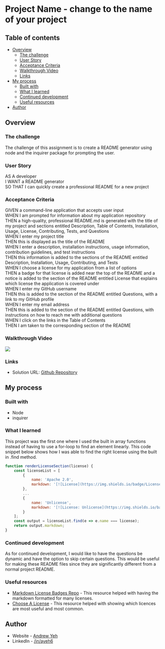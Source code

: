 # Project Name - change to the name of your project

## Table of contents

- [Overview](#overview)
  - [The challenge](#the-challenge)
  - [User Story](#user-story)
  - [Acceptance Criteria](#acceptance-criteria)
  - [Walkthrough Video](#screenshot)
  - [Links](#links)
- [My process](#my-process)
  - [Built with](#built-with)
  - [What I learned](#what-i-learned)
  - [Continued development](#continued-development)
  - [Useful resources](#useful-resources)
- [Author](#author)

## Overview

### The challenge

The challenge of this assignment is to create a README generator using node and the inquirer package for prompting the user.

### User Story

AS A developer  
I WANT a README generator  
SO THAT I can quickly create a professional README for a new project  

### Acceptance Criteria

GIVEN a command-line application that accepts user input  
WHEN I am prompted for information about my application repository  
THEN a high-quality, professional README.md is generated with the title of my project and sections entitled Description, Table of Contents, Installation, Usage, License, Contributing, Tests, and Questions  
WHEN I enter my project title  
THEN this is displayed as the title of the README  
WHEN I enter a description, installation instructions, usage information, contribution guidelines, and test instructions  
THEN this information is added to the sections of the README entitled Description, Installation, Usage, Contributing, and Tests  
WHEN I choose a license for my application from a list of options  
THEN a badge for that license is added near the top of the README and a notice is added to the section of the README entitled License that explains which license the application is covered under  
WHEN I enter my GitHub username  
THEN this is added to the section of the README entitled Questions, with a link to my GitHub profile  
WHEN I enter my email address  
THEN this is added to the section of the README entitled Questions, with instructions on how to reach me with additional questions  
WHEN I click on the links in the Table of Contents  
THEN I am taken to the corresponding section of the README  

### Walkthrough Video

![](./screenshot.jpg)

### Links

- Solution URL: [Github Repository](https://github.com/ayeh6/README-Generator)

## My process

### Built with

- Node
- inquirer

### What I learned

This project was the first one where I used the built in array functions instead of having to use a for-loop to find an element linearly. This code snippet below shows how I was able to find the right license using the built in .find method.
```js
function renderLicenseSection(license) {
    const licenseList = [
        {
            name: 'Apache 2.0',
            markdown: '[![License](https://img.shields.io/badge/License-Apache_2.0-blue.svg)](https://opensource.org/licenses/Apache-2.0)',
        },
        ...
        {
            name: 'Unlicense',
            markdown: '[![License: Unlicense](https://img.shields.io/badge/license-Unlicense-blue.svg)](http://unlicense.org/)',
        }
    ];
    const output = licenseList.find(e => e.name === license);
    return output.markdown;
}
```

### Continued development

As for continued development, I would like to have the questions be dynamic and have the option to skip certain questions. This would be useful for making these README files since they are significantly different from a normal project README.

### Useful resources

- [Markdown License Badges Repo](https://gist.github.com/lukas-h/2a5d00690736b4c3a7ba#file-license-badges-md) - This resource helped with having the markdown formatted for many licenses.
- [Choose A License](https://choosealicense.com/) - This resource helped with showing which licences are most useful and most common.

## Author

- Website - [Andrew Yeh](https://ayeh6.github.io/Yeh-Andrew-Portfolio-Website/)
- LinkedIn - [/in/ayeh6](https://www.linkedin.com/in/ayeh6/)
